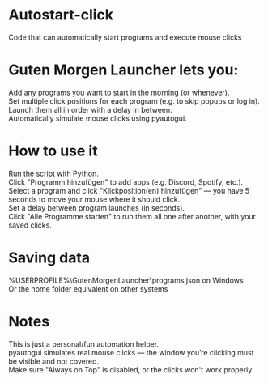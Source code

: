 # Autostart-click
Code that can automatically start programs and execute mouse clicks

# Guten Morgen Launcher lets you:
Add any programs you want to start in the morning (or whenever).  
Set multiple click positions for each program (e.g. to skip popups or log in).  
Launch them all in order with a delay in between.  
Automatically simulate mouse clicks using pyautogui.  

# How to use it
Run the script with Python.  
Click "Programm hinzufügen" to add apps (e.g. Discord, Spotify, etc.).  
Select a program and click "Klickposition(en) hinzufügen" 
— you have 5 seconds to move your mouse where it should click.  
Set a delay between program launches (in seconds).  
Click "Alle Programme starten" to run them all one after another, with your saved clicks.  

# Saving data
%USERPROFILE%\GutenMorgenLauncher\programs.json on Windows  
Or the home folder equivalent on other systems  

# Notes
This is just a personal/fun automation helper.  
pyautogui simulates real mouse clicks — the window you’re clicking must be visible and not covered.  
Make sure "Always on Top" is disabled, or the clicks won't work properly.  
